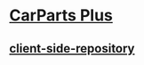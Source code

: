 # [CarParts Plus](https://carparts-plus.web.app/)
## [client-side-repository](https://github.com/alamhosen/manufacturer-website-client-side)
